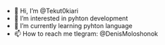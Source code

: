 - 👋 Hi, I’m @Tekut0kiari
- 👀 I’m interested in pyhton development
- 🌱 I’m currently learning pyhton language
- 📫 How to reach me tlegram: @DenisMoloshonok
